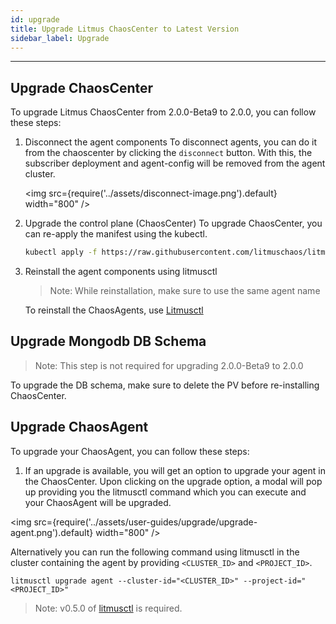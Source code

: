 ```yaml
---
id: upgrade
title: Upgrade Litmus ChaosCenter to Latest Version
sidebar_label: Upgrade
---
```


---

## Upgrade ChaosCenter
To upgrade Litmus ChaosCenter from 2.0.0-Beta9 to 2.0.0, you can follow these steps:

1. Disconnect the agent components
   To disconnect agents, you can do it from the chaoscenter by clicking the `disconnect` button. With this, the subscriber deployment and agent-config will be removed from the agent cluster.
   
   <img src={require('../assets/disconnect-image.png').default} width="800" />

    
2. Upgrade the control plane (ChaosCenter)
    To upgrade ChaosCenter, you can re-apply the manifest using the kubectl.

    ```bash
    kubectl apply -f https://raw.githubusercontent.com/litmuschaos/litmus/2.0.0/docs/2.0.0/litmus-2.0.0.yaml
    ```
    
2.  Reinstall the agent components using litmusctl
    >Note: While reinstallation, make sure to use the same agent name 
    
    To reinstall the ChaosAgents, use [Litmusctl](../litmusctl/usage-non-interactive-mode.md)

## Upgrade Mongodb DB Schema
> Note: This step is not required for upgrading 2.0.0-Beta9 to 2.0.0

To upgrade the DB schema, make sure to delete the PV before re-installing ChaosCenter.

## Upgrade ChaosAgent
To upgrade your ChaosAgent, you can follow these steps:

1. If an upgrade is available, you will get an option to upgrade your agent in the ChaosCenter. Upon clicking on the upgrade option, a modal will pop up providing you the litmusctl command which you can execute and your ChaosAgent will be upgraded.

<img src={require('../assets/user-guides/upgrade/upgrade-agent.png').default} width="800" />


Alternatively you can run the following command using litmusctl in the cluster containing the agent by providing `<CLUSTER_ID>` and `<PROJECT_ID>`.

```
litmusctl upgrade agent --cluster-id="<CLUSTER_ID>" --project-id="<PROJECT_ID>"
```

> Note: v0.5.0 of [litmusctl](https://github.com/litmuschaos/litmusctl/blob/master/README.md) is required.
